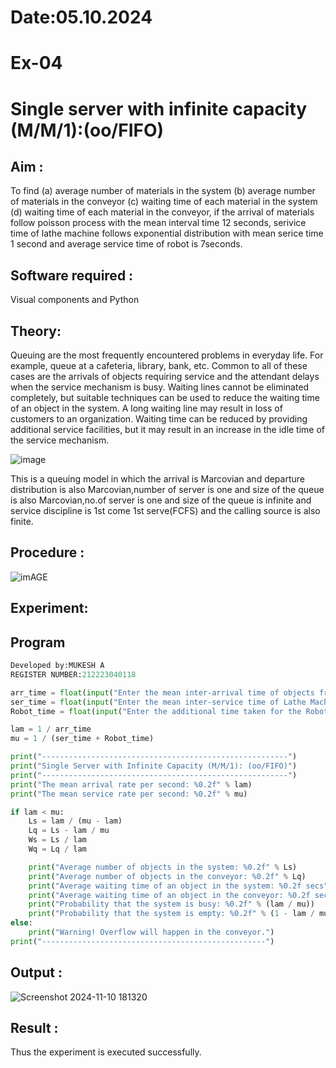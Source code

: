 # Date:05.10.2024

# Ex-04
# Single server with infinite capacity (M/M/1):(oo/FIFO)
## Aim :
To find (a) average number of materials in the system (b) average number of materials in the conveyor (c) waiting time of each material in the system (d) waiting time of each material in the conveyor, if the arrival  of materials follow poisson process with the mean interval time 12 seconds, serivice time of lathe machine follows exponential distribution with mean serice time 1 second and average service time of robot is 7seconds.

## Software required :
Visual components and Python

## Theory:
Queuing are the most frequently encountered problems in everyday life. For example, queue at a cafeteria, library, bank, etc. Common to all of these cases are the arrivals of objects requiring service and the attendant delays when the service mechanism is busy. Waiting lines cannot be eliminated completely, but suitable techniques can be used to reduce the waiting time of an object in the system. A long waiting line may result in loss of customers to an organization. Waiting time can be reduced by providing additional service facilities, but it may result in an increase in the idle time of the service mechanism.

![image](1.png)

This is a queuing model in which the arrival is Marcovian and departure distribution is also Marcovian,number of server is one and size of the queue is also Marcovian,no.of server is one and size of the queue is infinite and service discipline is 1st come 1st serve(FCFS) and the calling source is also finite.

## Procedure :

![imAGE](2.png)



## Experiment:


 
## Program
```py
Developed by:MUKESH A
REGISTER NUMBER:212223040118

arr_time = float(input("Enter the mean inter-arrival time of objects from Feeder (in secs): "))
ser_time = float(input("Enter the mean inter-service time of Lathe Machine (in secs): "))
Robot_time = float(input("Enter the additional time taken for the Robot (in secs): "))

lam = 1 / arr_time
mu = 1 / (ser_time + Robot_time)

print("-------------------------------------------------------")
print("Single Server with Infinite Capacity (M/M/1): (oo/FIFO)")
print("-------------------------------------------------------")
print("The mean arrival rate per second: %0.2f" % lam)
print("The mean service rate per second: %0.2f" % mu)

if lam < mu:
    Ls = lam / (mu - lam)
    Lq = Ls - lam / mu
    Ws = Ls / lam
    Wq = Lq / lam

    print("Average number of objects in the system: %0.2f" % Ls)
    print("Average number of objects in the conveyor: %0.2f" % Lq)
    print("Average waiting time of an object in the system: %0.2f secs" % Ws)
    print("Average waiting time of an object in the conveyor: %0.2f secs" % Wq)
    print("Probability that the system is busy: %0.2f" % (lam / mu))
    print("Probability that the system is empty: %0.2f" % (1 - lam / mu))
else:
    print("Warning! Overflow will happen in the conveyor.")
print("--------------------------------------------------")

```

## Output :
![Screenshot 2024-11-10 181320](https://github.com/user-attachments/assets/50835bbc-7595-4a73-8e6d-c98ffdd6ccee)



## Result :
Thus the experiment is executed successfully.
